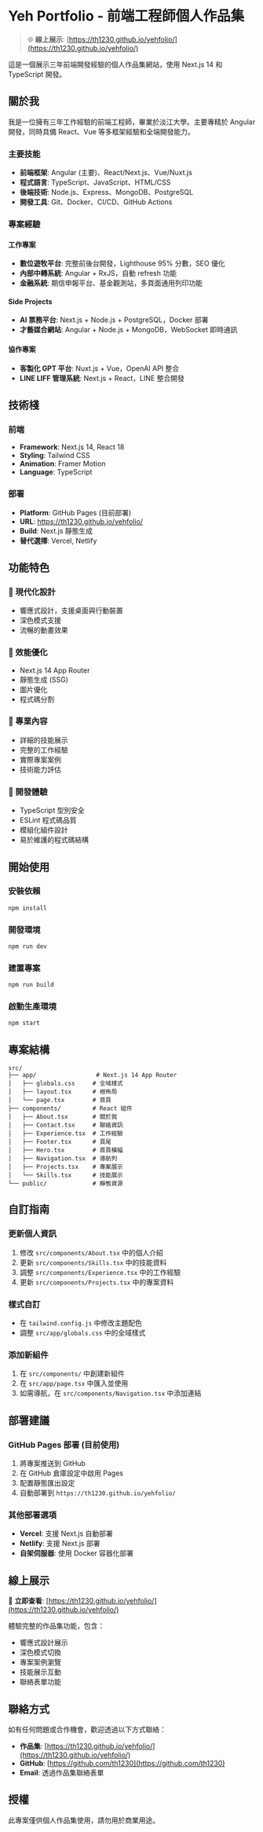 # Yeh Portfolio - 前端工程師個人作品集

> 🌐 **線上展示**: [https://th1230.github.io/yehfolio/](https://th1230.github.io/yehfolio/)

這是一個展示三年前端開發經驗的個人作品集網站，使用 Next.js 14 和 TypeScript 開發。

## 關於我

我是一位擁有三年工作經驗的前端工程師，畢業於淡江大學。主要專精於 Angular 開發，同時具備 React、Vue 等多框架經驗和全端開發能力。

### 主要技能

- **前端框架**: Angular (主要)、React/Next.js、Vue/Nuxt.js
- **程式語言**: TypeScript、JavaScript、HTML/CSS
- **後端技術**: Node.js、Express、MongoDB、PostgreSQL
- **開發工具**: Git、Docker、CI/CD、GitHub Actions

### 專案經驗

#### 工作專案
- **數位遊牧平台**: 完整前後台開發，Lighthouse 95% 分數，SEO 優化
- **內部中轉系統**: Angular + RxJS，自動 refresh 功能
- **金融系統**: 期信申報平台、基金觀測站，多頁面通用列印功能

#### Side Projects
- **AI 票務平台**: Next.js + Node.js + PostgreSQL，Docker 部署
- **才藝媒合網站**: Angular + Node.js + MongoDB，WebSocket 即時通訊

#### 協作專案
- **客製化 GPT 平台**: Nuxt.js + Vue，OpenAI API 整合
- **LINE LIFF 管理系統**: Next.js + React，LINE 整合開發

## 技術棧

### 前端
- **Framework**: Next.js 14, React 18
- **Styling**: Tailwind CSS
- **Animation**: Framer Motion
- **Language**: TypeScript

### 部署
- **Platform**: GitHub Pages (目前部署)
- **URL**: https://th1230.github.io/yehfolio/
- **Build**: Next.js 靜態生成
- **替代選擇**: Vercel, Netlify

## 功能特色

### 🎨 現代化設計
- 響應式設計，支援桌面與行動裝置
- 深色模式支援
- 流暢的動畫效果

### 🚀 效能優化
- Next.js 14 App Router
- 靜態生成 (SSG)
- 圖片優化
- 程式碼分割

### 💼 專業內容
- 詳細的技能展示
- 完整的工作經驗
- 實際專案案例
- 技術能力評估

### 🔧 開發體驗
- TypeScript 型別安全
- ESLint 程式碼品質
- 模組化組件設計
- 易於維護的程式碼結構

## 開始使用

### 安裝依賴
```bash
npm install
```

### 開發環境
```bash
npm run dev
```

### 建置專案
```bash
npm run build
```

### 啟動生產環境
```bash
npm start
```

## 專案結構

```
src/
├── app/                 # Next.js 14 App Router
│   ├── globals.css     # 全域樣式
│   ├── layout.tsx      # 根佈局
│   └── page.tsx        # 首頁
├── components/         # React 組件
│   ├── About.tsx       # 關於我
│   ├── Contact.tsx     # 聯絡資訊
│   ├── Experience.tsx  # 工作經驗
│   ├── Footer.tsx      # 頁尾
│   ├── Hero.tsx        # 首頁橫幅
│   ├── Navigation.tsx  # 導航列
│   ├── Projects.tsx    # 專案展示
│   └── Skills.tsx      # 技能展示
└── public/             # 靜態資源
```

## 自訂指南

### 更新個人資訊
1. 修改 `src/components/About.tsx` 中的個人介紹
2. 更新 `src/components/Skills.tsx` 中的技能資料
3. 調整 `src/components/Experience.tsx` 中的工作經驗
4. 更新 `src/components/Projects.tsx` 中的專案資料

### 樣式自訂
- 在 `tailwind.config.js` 中修改主題配色
- 調整 `src/app/globals.css` 中的全域樣式

### 添加新組件
1. 在 `src/components/` 中創建新組件
2. 在 `src/app/page.tsx` 中匯入並使用
3. 如需導航，在 `src/components/Navigation.tsx` 中添加連結

## 部署建議

### GitHub Pages 部署 (目前使用)
1. 將專案推送到 GitHub
2. 在 GitHub 倉庫設定中啟用 Pages
3. 配置靜態匯出設定
4. 自動部署到 `https://th1230.github.io/yehfolio/`

### 其他部署選項
- **Vercel**: 支援 Next.js 自動部署
- **Netlify**: 支援 Next.js 部署
- **自架伺服器**: 使用 Docker 容器化部署

## 線上展示

🚀 **立即查看**: [https://th1230.github.io/yehfolio/](https://th1230.github.io/yehfolio/)

體驗完整的作品集功能，包含：
- 響應式設計展示
- 深色模式切換
- 專案案例瀏覽
- 技能展示互動
- 聯絡表單功能

## 聯絡方式

如有任何問題或合作機會，歡迎透過以下方式聯絡：

- **作品集**: [https://th1230.github.io/yehfolio/](https://th1230.github.io/yehfolio/)
- **GitHub**: [https://github.com/th1230](https://github.com/th1230)
- **Email**: 透過作品集聯絡表單

## 授權

此專案僅供個人作品集使用，請勿用於商業用途。
